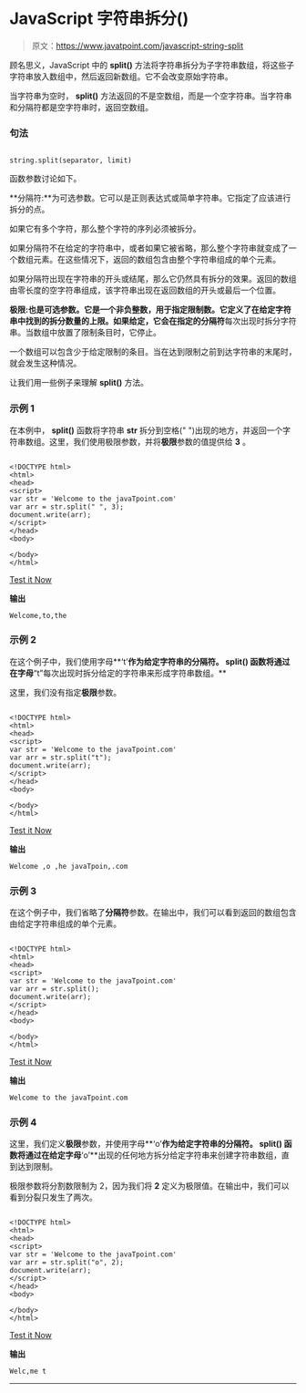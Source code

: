 # JavaScript 字符串拆分()

> 原文：<https://www.javatpoint.com/javascript-string-split>

顾名思义，JavaScript 中的 **split()** 方法将字符串拆分为子字符串数组，将这些子字符串放入数组中，然后返回新数组。它不会改变原始字符串。

当字符串为空时， **split()** 方法返回的不是空数组，而是一个空字符串。当字符串和分隔符都是空字符串时，返回空数组。

### 句法

```

string.split(separator, limit)

```

函数参数讨论如下。

**分隔符:**为可选参数。它可以是正则表达式或简单字符串。它指定了应该进行拆分的点。

如果它有多个字符，那么整个字符的序列必须被拆分。

如果分隔符不在给定的字符串中，或者如果它被省略，那么整个字符串就变成了一个数组元素。在这些情况下，返回的数组包含由整个字符串组成的单个元素。

如果分隔符出现在字符串的开头或结尾，那么它仍然具有拆分的效果。返回的数组由零长度的空字符串组成，该字符串出现在返回数组的开头或最后一个位置。

**极限:**也是可选参数。它是一个非负整数，用于指定限制数。它定义了在给定字符串中找到的拆分数量的上限。如果给定，它会在指定的**分隔符**每次出现时拆分字符串。当数组中放置了限制条目时，它停止。

一个数组可以包含少于给定限制的条目。当在达到限制之前到达字符串的末尾时，就会发生这种情况。

让我们用一些例子来理解 **split()** 方法。

### 示例 1

在本例中， **split()** 函数将字符串 **str** 拆分到空格(" ")出现的地方，并返回一个字符串数组。这里，我们使用极限参数，并将**极限**参数的值提供给 **3** 。

```

<!DOCTYPE html>
<html>
<head>
<script>
var str = 'Welcome to the javaTpoint.com'
var arr = str.split(" ", 3);
document.write(arr);
</script>
</head>
<body>

</body>
</html>

```

[Test it Now](https://www.javatpoint.com/oprweb/test.jsp?filename=javascript-string-split1)

**输出**

```
Welcome,to,the

```

### 示例 2

在这个例子中，我们使用字母**‘t’**作为给定字符串的分隔符。 **split()** 函数将通过在字母**“t”每次出现时拆分给定的字符串来形成字符串数组。**

这里，我们没有指定**极限**参数。

```

<!DOCTYPE html>
<html>
<head>
<script>
var str = 'Welcome to the javaTpoint.com'
var arr = str.split("t");
document.write(arr);
</script>
</head>
<body>

</body>
</html>

```

[Test it Now](https://www.javatpoint.com/oprweb/test.jsp?filename=javascript-string-split2)

**输出**

```
Welcome ,o ,he javaTpoin,.com

```

### 示例 3

在这个例子中，我们省略了**分隔符**参数。在输出中，我们可以看到返回的数组包含由给定字符串组成的单个元素。

```

<!DOCTYPE html>
<html>
<head>
<script>
var str = 'Welcome to the javaTpoint.com'
var arr = str.split();
document.write(arr);
</script>
</head>
<body>

</body>
</html>

```

[Test it Now](https://www.javatpoint.com/oprweb/test.jsp?filename=javascript-string-split3)

**输出**

```
Welcome to the javaTpoint.com

```

### 示例 4

这里，我们定义**极限**参数，并使用字母**‘o’**作为给定字符串的分隔符。 **split()** 函数将通过在给定字母**‘o’**出现的任何地方拆分给定字符串来创建字符串数组，直到达到限制。

极限参数将分割数限制为 2，因为我们将 **2** 定义为极限值。在输出中，我们可以看到分裂只发生了两次。

```

<!DOCTYPE html>
<html>
<head>
<script>
var str = 'Welcome to the javaTpoint.com'
var arr = str.split("o", 2);
document.write(arr);
</script>
</head>
<body>

</body>
</html>

```

[Test it Now](https://www.javatpoint.com/oprweb/test.jsp?filename=javascript-string-split4)

**输出**

```
Welc,me t

```

* * *